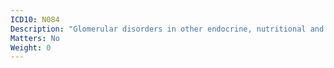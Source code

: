 ```yaml
---
ICD10: N084
Description: "Glomerular disorders in other endocrine, nutritional and metabolic diseases"
Matters: No
Weight: 0
---
```


